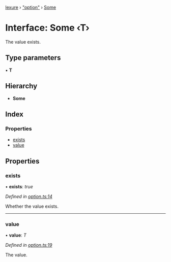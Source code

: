 [lexure](../README.md) › ["option"](../modules/_option_.md) › [Some](_option_.some.md)

# Interface: Some ‹**T**›

The value exists.

## Type parameters

▪ **T**

## Hierarchy

* **Some**

## Index

### Properties

* [exists](_option_.some.md#exists)
* [value](_option_.some.md#value)

## Properties

###  exists

• **exists**: *true*

*Defined in [option.ts:14](https://github.com/1Computer1/lexure/blob/5f4fd4c/src/option.ts#L14)*

Whether the value exists.

___

###  value

• **value**: *T*

*Defined in [option.ts:19](https://github.com/1Computer1/lexure/blob/5f4fd4c/src/option.ts#L19)*

The value.
